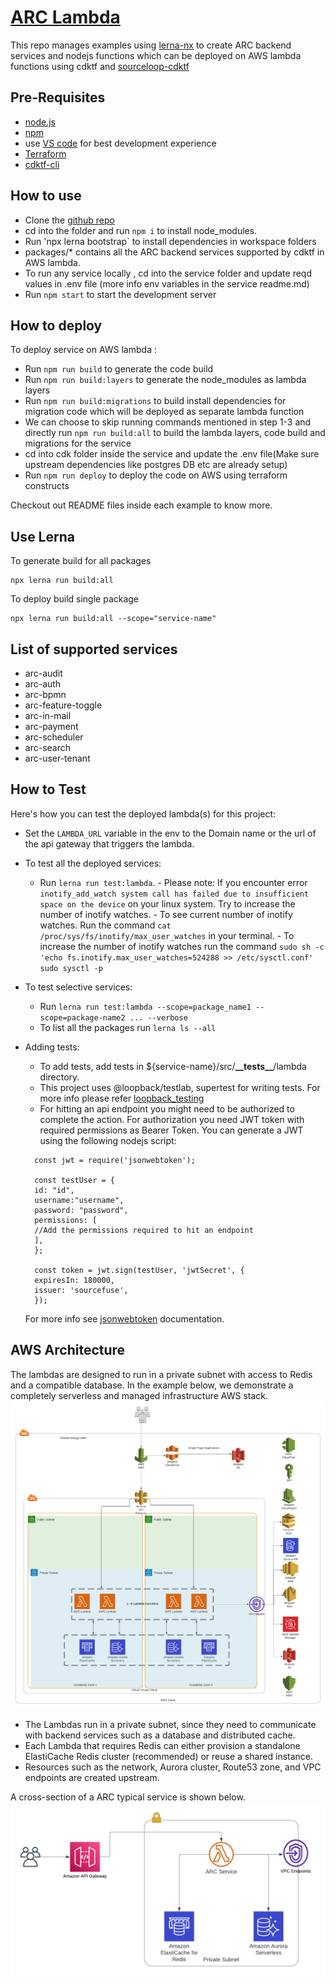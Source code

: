 # [ARC Lambda](https://github.com/sourcefuse/arc-lambda)

This repo manages examples using [lerna-nx](https://lerna.js.org/docs/getting-started) to create ARC backend services and nodejs functions which can be deployed on AWS lambda functions using cdktf and [sourceloop-cdktf](https://www.npmjs.com/package/sourceloop-cdktf)

## <a id="prereqs"></a> Pre-Requisites

- [node.js](https://nodejs.dev/download/)
- [npm](https://docs.npmjs.com/cli/v6/commands/npm-install)
- use [VS code](https://code.visualstudio.com/) for best development experience
- [Terraform](https://www.terraform.io/)
- [cdktf-cli](https://www.npmjs.com/package/cdktf-cli)

## How to use

- Clone the [github repo](https://github.com/sourcefuse/arc-lambda)
- cd into the folder and run `npm i` to install node_modules.
- Run 'npx lerna bootstrap` to install dependencies in workspace folders
- packages/\* contains all the ARC backend services supported by cdktf in AWS lambda.
- To run any service locally , cd into the service folder and update reqd values in .env file (more info env variables in the service readme.md)
- Run `npm start` to start the development server

## How to deploy

To deploy service on AWS lambda :

- Run `npm run build` to generate the code build
- Run `npm run build:layers` to generate the node_modules as lambda layers
- Run `npm run build:migrations` to build install dependencies for migration code which will be deployed as separate lambda function
- We can choose to skip running commands mentioned in step 1-3 and directly run `npm run build:all` to build the lambda layers, code build and migrations for the service
- cd into cdk folder inside the service and update the .env file(Make sure upstream dependencies like postgres DB etc are already setup)
- Run `npm run deploy` to deploy the code on AWS using terraform constructs

Checkout out README files inside each example to know more.

## Use Lerna

To generate build for all packages

```
npx lerna run build:all
```

To deploy build single package

```
npx lerna run build:all --scope="service-name"
```

## List of supported services

- arc-audit
- arc-auth
- arc-bpmn
- arc-feature-toggle
- arc-in-mail
- arc-payment
- arc-scheduler
- arc-search
- arc-user-tenant

## How to Test

Here's how you can test the deployed lambda(s) for this project:

- Set the `LAMBDA_URL` variable in the env to the Domain name or the url of the api gateway that triggers the lambda.

- To test all the deployed services:

  - Run `lerna run test:lambda`. - Please note: If you encounter error `inotify_add_watch system call has failed due to insufficient space on the device` on your linux system. Try to increase the number of inotify watches. - To see current number of inotify watches. Run the command `cat /proc/sys/fs/inotify/max_user_watches` in your terminal. - To increase the number of inotify watches run the command `sudo sh -c 'echo fs.inotify.max_user_watches=524288 >> /etc/sysctl.conf'`
    `sudo sysctl -p`

- To test selective services:

  - Run `lerna run test:lambda --scope=package_name1 --scope=package-name2 ... --verbose`
  - To list all the packages run `lerna ls --all`

- Adding tests:

  - To add tests, add tests in ${service-name}/src/**\_\_tests\_\_**/lambda directory.
  - This project uses @loopback/testlab, supertest for writing tests. For more info please refer [loopback_testing](https://loopback.io/doc/en/lb4/Testing-your-application.html)
  - For hitting an api endpoint you might need to be authorized to complete the action. For authorization you need JWT token with required permissions as Bearer Token.
    You can generate a JWT using the following nodejs script:

  ```
    const jwt = require('jsonwebtoken');

    const testUser = {
    id: "id",
    username:"username",
    password: "password",
    permissions: [
    //Add the permissions required to hit an endpoint
    ],
    };

    const token = jwt.sign(testUser, 'jwtSecret', {
    expiresIn: 180000,
    issuer: 'sourcefuse',
    });
  ```

  For more info see [jsonwebtoken](https://www.npmjs.com/package/jsonwebtoken) documentation.

## AWS Architecture

The lambdas are designed to run in a private subnet with access to Redis and a compatible database. In the example below, we demonstrate a completely serverless and managed infrastructure AWS stack.
![ARC Lambda Baseline HLA](./static/arc_lambda_baseline_hla.png)

- The Lambdas run in a private subnet, since they need to communicate with backend services such as a database and distributed cache.
- Each Lambda that requires Redis can either provision a standalone ElastiCache Redis cluster (recommended) or reuse a shared instance.
- Resources such as the network, Aurora cluster, Route53 zone, and VPC endpoints are created upstream.

A cross-section of a ARC typical service is shown below.
![ARC Lambda Baseline HLA](./static/arc_lambda_cross_section.png)
